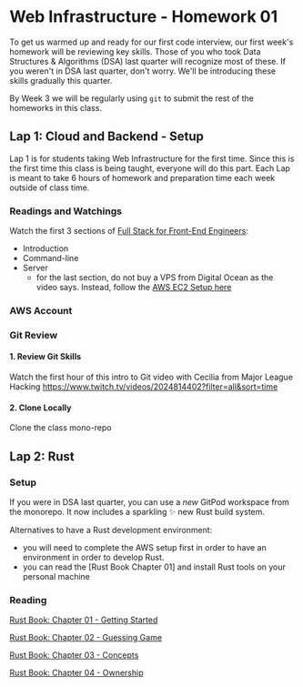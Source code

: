 # Web Infrastructure - Homework 01

To get us warmed up and ready for our first code interview, our first week's homework will be reviewing key skills. Those of you who took Data Structures & Algorithms (DSA) last quarter will recognize most of these. If you weren't in DSA last quarter, don't worry. We'll be introducing these skills gradually this quarter.

By Week 3 we will be regularly using `git` to submit the rest of the homeworks in this class.

## Lap 1: Cloud and Backend - Setup

Lap 1 is for students taking Web Infrastructure for the first time. Since this is the first time this class is being taught, everyone will do this part. Each Lap is meant to take 6 hours of homework and preparation time each week outside of class time.

### Readings and Watchings

Watch the first 3 sections of [Full Stack for Front-End Engineers](https://frontendmasters.com/courses/fullstack-v3/):
* Introduction
* Command-line
* Server
	* for the last section, do not buy a VPS from Digital Ocean as the video says. Instead, follow the [AWS EC2 Setup here](../AWS-EC2-Setup)

### AWS Account


### Git Review

#### 1. Review Git Skills
Watch the first hour of this intro to Git video with Cecilia from Major League Hacking
https://www.twitch.tv/videos/2024814402?filter=all&sort=time

#### 2. Clone Locally
Clone the class mono-repo 

## Lap 2: Rust

### Setup

If you were in DSA last quarter, you can use a *new* GitPod workspace from the monorepo. It now includes a sparkling ✨ new Rust build system.

Alternatives to have a Rust development environment:
* you will need to complete the AWS setup first in order to have an environment in order to develop Rust.
* you can read the [Rust Book Chapter 01] and install Rust tools on your personal machine

### Reading

[Rust Book: Chapter 01 - Getting Started](https://rust-book.cs.brown.edu/ch01-00-getting-started.html)

[Rust Book: Chapter 02 - Guessing Game](https://rust-book.cs.brown.edu/ch02-00-guessing-game-tutorial.html)

[Rust Book: Chapter 03 - Concepts](https://rust-book.cs.brown.edu/ch03-00-common-programming-concepts.html)

[Rust Book: Chapter 04 - Ownership](https://rust-book.cs.brown.edu/ch04-00-understanding-ownership.html)